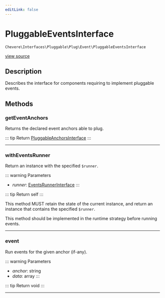 ```yaml
---
editLink: false
---
```


# PluggableEventsInterface

`Chevere\Interfaces\Pluggable\Plug\Event\PluggableEventsInterface`

[view source](https://github.com/chevere/chevere/blob/main/src/Chevere/Interfaces/Pluggable/Plug/Event/PluggableEventsInterface.php)

## Description

Describes the interface for components requiring to implement pluggable events.

## Methods

### getEventAnchors

Returns the declared event anchors able to plug.

::: tip Return
[PluggableAnchorsInterface](../../PluggableAnchorsInterface.md)
:::

---

### withEventsRunner

Return an instance with the specified `$runner`.

::: warning Parameters
- *runner*: [EventsRunnerInterface](./EventsRunnerInterface.md)
:::

::: tip Return
self
:::

This method MUST retain the state of the current instance, and return
an instance that contains the specified `$runner`.

This method should be implemented in the runtime strategy before running events.

---

### event

Run events for the given anchor (if-any).

::: warning Parameters
- *anchor*: string
- *data*: array
:::

::: tip Return
void
:::

---
